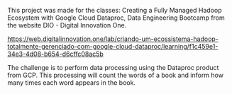 This project was made for the classes: Creating a Fully Managed Hadoop Ecosystem with Google Cloud Dataproc, Data Engineering Bootcamp from the website DIO - Digital Innovation One.

https://web.digitalinnovation.one/lab/criando-um-ecossistema-hadoop-totalmente-gerenciado-com-google-cloud-dataproc/learning/f1c459e1-34e3-4d08-b654-d6cffc08ac5b

The challenge is to perform data processing using the Dataproc product from GCP. This processing will count the words of a book and inform how many times each word appears in the book.

